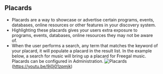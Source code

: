 ## Placards
- Placards are a way to showcase or advertise certain programs, events, databases, online resources or other features in your discovery system.
- Highlighting these placards gives your users extra exposure to programs, events, databases, online resources they may not be aware of. 
- When the user performs a search, any term that matches the keyword of your placard, it will populate a placard in the result list. In the example below, a search for music will bring up a placard for Freegal music. Placards can be configured in Administration.
![Placards](/manual/images/placards.png)(https://youtu.be/9j0j01zpmjk)

